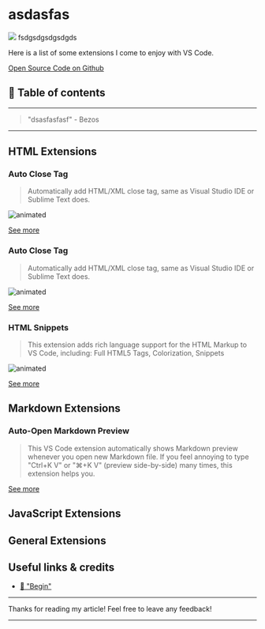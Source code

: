 # asdasfas
[<img src="dasfadsf">](
fsdgsdgsdgsdgds)
fsdgsdgsdgsdgds

Here is a list of some extensions I come to enjoy with VS Code.

[Open Source Code on Github](asdfasdf)


## 📄 Table of contents


---
>"dsasfasfasf"  - Bezos
---


## HTML Extensions

### Auto Close Tag

> Automatically add HTML/XML close tag, same as Visual Studio IDE or Sublime Text does.

![animated](https://github.com/formulahendry/vscode-auto-close-tag/raw/master/images/usage.gif)

[See more](https://marketplace.visualstudio.com/items?itemName=formulahendry.auto-close-tag)

### Auto Close Tag

> Automatically add HTML/XML close tag, same as Visual Studio IDE or Sublime Text does.

![animated](https://github.com/formulahendry/vscode-auto-close-tag/raw/master/images/usage.gif)

[See more](https://marketplace.visualstudio.com/items?itemName=formulahendry.auto-rename-tag)

### HTML Snippets

> This extension adds rich language support for the HTML Markup to VS Code, including: Full HTML5 Tags, Colorization, Snippets

![animated](http://i.imgur.com/VOhBvHb.gif)

[See more](https://marketplace.visualstudio.com/items?itemName=abusaidm.html-snippets)

## Markdown Extensions

### Auto-Open Markdown Preview

> This VS Code extension automatically shows Markdown preview whenever you open new Markdown file. If you feel annoying to type "Ctrl+K V" or "⌘+K V" (preview side-by-side) many times, this extension helps you.

[See more](https://marketplace.visualstudio.com/items?itemName=hnw.vscode-auto-open-markdown-preview)


## JavaScript Extensions



## General Extensions




## Useful links & credits
- [📄 "Begin"](afgafgadgads)

---

Thanks for reading my article! Feel free to leave any feedback! 

---

<!-- Written by Daniel Deutsch (deudan1010@gmail.com) -->
